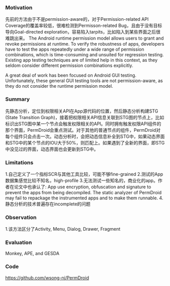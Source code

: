 ### Motivation
先前的方法由于不是permission-aware的，对于Permission-related API Coverage的覆盖率较低，很难检测到Permisson-related Bug，且由于没有目标导向Goal-directed exploration，容易陷入tarpits，比如陷入到某些界面之后很难跳出来。
The Android runtime permission model allows users to grant and revoke permissions at runtime. To verify the robustness of apps, developers have to test the apps repeatedly under a wide range of permission combinations, which is time-consuming and unsuited for regression testing. Existing app testing techniques are of limited help in this context, as they seldom consider different permission combinations explicitly.

A great deal of work has been focused on Android GUI testing. Unfortunately, these general GUI testing tools are not permission-aware, as they do not consider the runtime permission model.

### Summary
先静态分析，定位到权限相关API在App源代码的位置，然后静态分析构建STG (State Transition Graph)，接着把权限相关API信息关联到STG图的节点上，比如标识出STG图中某一个节点会触发权限相关的API。同时拥有触发权限API组件的那个界面，PermDroid会重点测试。对于其他的普通节点的组件，PermDroid对每个组件只会点击一次。动态分析时，会把动态信息补全到STG中，如果动态界面和STG中的某个节点的IOU大于50%，则匹配上。如果遇到了全新的界面，即STG中没见过的界面，动态界面也会更新到STG中。

### Limitations
1.自己定义了一个指标SCR与其他工具比较，可能不够fine-grained
2.测试的App数据集感觉比较不知名，high-profile
3.无法测试一些知名的，商业化的app。作者在论文中也承认了: App use encryption, obfuscation and signature to prevent the apps from being decompiled. The static analyzer of PermDroid may fail to repackage the instrumented apps and to make them runnable.
4.静态分析的技术普遍存在incomplete的问题 

### Observation
1.该方法区分了Activity, Menu, Dialog, Drawer, Fragment

### Evaluation
Monkey, APE, and GESDA

### Code
https://github.com/wsong-nj/PermDroid